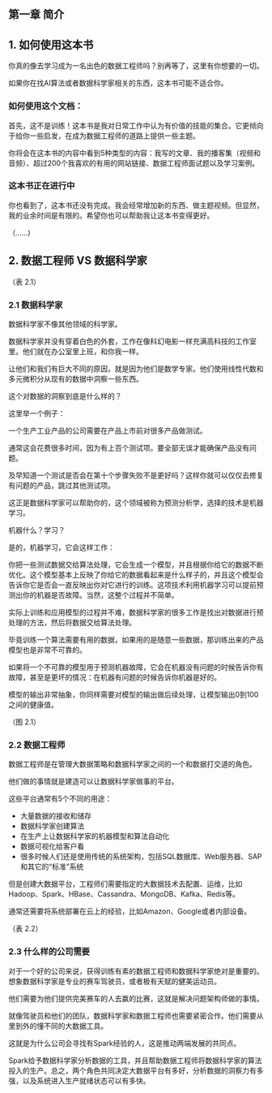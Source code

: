 ## 第一章 简介

## 1. 如何使用这本书

你真的像去学习成为一名出色的数据工程师吗？别再等了，这里有你想要的一切。

如果你在找AI算法或者数据科学家相关的东西，这本书可能不适合你。

### 如何使用这个文档：

首先，这不是训练！这本书是我对日常工作中认为有价值的技能的集合。它更倾向于给你一些启发，在成为数据工程师的道路上提供一些主题。

你将会在这本书的内容中看到5种类型的内容：我写的文章、我的播客集（视频和音频）、超过200个我喜欢的有用的网站链接、数据工程师面试题以及学习案例。

### 这本书正在进行中

你也看到了，这本书还没有完成。我会经常增加新的东西、做主题视频。但显然，我的业余时间是有限的。希望你也可以帮助我让这本书变得更好。

（……)

## 2. 数据工程师 VS 数据科学家

（表 2.1）

### 2.1 数据科学家

数据科学家不像其他领域的科学家。

数据科学家并没有穿着白色的外套，工作在像科幻电影一样充满高科技的工作室里。他们就在办公室里上班，和你我一样。

让他们和我们有巨大不同的原因，就是因为他们是数学专家。他们使用线性代数和多元微积分从现有的数据中洞察一些东西。

这个对数据的洞察到底是什么样的？

这里举一个例子：

一个生产工业产品的公司需要在产品上市前对很多产品做测试。

通常这会花费很多时间，因为有上百个测试项。要全部无误才能确保产品没有问题。

及早知道一个测试是否会在第十个步骤失败不是更好吗？这样你就可以仅仅去修复有问题的产品，跳过其他测试项。

这正是数据科学家可以帮助你的，这个领域被称为预测分析学，选择的技术是机器学习。

机器什么？学习？

是的，机器学习，它会这样工作：

你把一些测试数据交给算法处理，它会生成一个模型，并且根据你给它的数据不断优化。这个模型基本上反映了你给它的数据看起来是什么样子的，并且这个模型会告诉你它是否会一直反映出你对它进行的训练。这项技术利用机器学习可以提前预测出你的机器是否故障。当然，这整个过程并不简单。

实际上训练和应用模型的过程并不难，数据科学家的很多工作是找出对数据进行预处理的方法，然后将数据交给算法处理。

毕竟训练一个算法需要有用的数据，如果用的是随意一些数据，那训练出来的产品模型也是非常不可靠的。

如果将一个不可靠的模型用于预测机器故障，它会在机器没有问题的时候告诉你有故障，甚至是更坏的情况：在机器有问题的时候告诉你机器是好的。

模型的输出非常抽象，你同样需要对模型的输出做后续处理，让模型输出0到100之间的健康值。

（图 2.1）

### 2.2 数据工程师

数据工程师是在管理大数据策略和数据科学家之间的一个和数据打交道的角色。

他们做的事情就是建造可以让数据科学家做事的平台。

这些平台通常有5个不同的用途：

+ 大量数据的接收和储存
+ 数据科学家创建算法
+ 在生产上让数据科学家的机器模型和算法自动化
+ 数据可视化给客户看
+ 很多时候人们还是使用传统的系统架构，包括SQL数据库、Web服务器、SAP和其它的“标准”系统

但是创建大数据平台，工程师们需要指定的大数据技术去配置、运维，比如Hadoop、Spark、HBase、Cassandra、MongoDB、Kafka、Redis等。

通常还需要将系统部署在云上的经验，比如Amazon、Google或者内部设备。

（表 2.2）

### 2.3 什么样的公司需要

对于一个好的公司来说，获得训练有素的数据工程师和数据科学家绝对是重要的。想象数据科学家是专业的赛车驾驶员，或者极有天赋的健美运动员。

他们需要为他们提供完美赛车的人去赢的比赛，这就是解决问题架构师做的事情。

就像驾驶员和他们的团队，数据科学家和数据工程师也需要紧密合作。他们需要从里到外的懂不同的大数据工具。

这就是为什么公司会寻找有Spark经验的人，这是推动两端发展的共同点。

Spark给予数据科学家分析数据的工具，并且帮助数据工程师将数据科学家的算法投入的生产。总之，两个角色共同决定大数据平台有多好，分析数据的洞察力有多强，以及系统进入生产就绪状态可以有多快。

